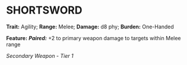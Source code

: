 ﻿---
tags:
  - Item
  - Weapon
name: 'SHORTSWORD'
trait: 'Agility'
range: 'Melee'
damage: 'd8 phy'
burden: 'One-Handed'
feat_name: 'Paired'
feat_text: '+2 to primary weapon damage to targets within Melee range'
primary_or_secondary: 'Secondary Weapon'
tier: 1
---

# SHORTSWORD

**Trait:** Agility; **Range:** Melee; **Damage:** d8 phy; **Burden:** One-Handed

**Feature:** ***Paired:*** +2 to primary weapon damage to targets within Melee range

*Secondary Weapon - Tier 1*
